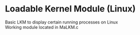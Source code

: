 # Loadable Kernel Module (Linux)
Basic LKM to display certain running processes on Linux</br>
Working module located in MaLKM.c
